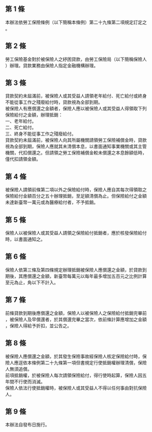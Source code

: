 第 1 條
-------
本辦法依勞工保險條例（以下簡稱本條例）第二十九條第二項規定訂定之  
。

第 2 條
-------
勞工保險基金對於被保險人之紓困貸款，由勞工保險局（以下簡稱保險人  
）辦理。貸款業務由保險人指定金融機構辦理。

第 3 條
-------
貸款契約未屆滿前，被保險人或其受益人請領老年給付、死亡給付或終身  
不能從事工作之殘廢給付時，貸款視為全部到期。  
被保險人有應償還之金額者，保險人應以被保險人或其受益人得領取下列  
保險給付之金額，辦理抵銷：  
一、老年給付。  
二、死亡給付。  
三、終身不能從事工作之殘廢給付。  
貸款契約未屆滿前，被保險人向其所屬機關請領勞工保險補償金時，貸款  
視為全部到期，保險人應就其未清償本息，以書面通知事業機關或其主管  
機關，代扣償還之。但請領之勞工保險補償金較未償還之本息餘額低時，  
僅代扣請領金額。

第 4 條
-------
被保險人請領前條第二項以外之保險給付時，保險人應自其每次得領取之  
保險給付金額百分之五十辦理抵銷，至足額清償為止。但保險給付之金額  
未達新臺幣一萬元或為醫療給付者，不予抵銷。

第 5 條
-------
保險人以被保險人或其受益人請領之保險給付抵銷者，應於核發保險給付  
時，以書面通知之。

第 6 條
-------
保險人依第三條及第四條規定辦理抵銷被保險人應償還之金額，於貸款到  
期後，其應償還之金額，新臺幣每萬元以每年最多增加五百元之比例計算  
至元為止，角以下不計入。

第 7 條
-------
前條貸款到期後應償還之金額，保險人以被保險人之保險給付抵銷完畢前  
，被保險人及早償還者，於其償還完畢之當次，依前條計算應增加之金額  
，保險人得給予折扣，並公告之。

第 8 條
-------
被保險人應償還之金額，於其發生保險事故經保險人核定保險給付時，保  
險人應逕依本條例第二十九條第一項但書規定行使抵銷權辦理清償，保險  
人無須追償。  
前項抵銷權，於被保險人每次請領保險給付，得行使時起算，保險人因五  
年間不行使而消滅。  
保險人依法行使抵銷權時，被保險人或其受益人不得以任何事由對抗保險  
人。

第 9 條
-------
本辦法自發布日施行。

